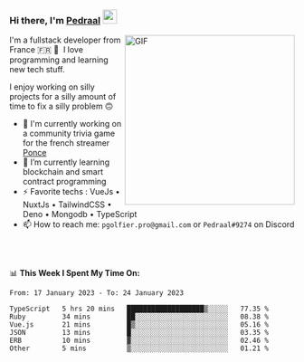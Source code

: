 ### Hi there, I'm <a href="https://pedraal.dev" target="_blank">Pedraal</a> <img src="https://media.giphy.com/media/hvRJCLFzcasrR4ia7z/giphy.gif" width="25px">
<img align="right" alt="GIF" src="https://pedraal.dev/avatar.png" width="300" height="300" />

I'm a fullstack developer from France 🇫🇷 🥖 &nbsp;I love programming and learning new
tech stuff.

I enjoy working on silly projects for a silly amount of time to fix a silly problem 🙃

- 🔭  I'm currently working on a community trivia game for the french streamer <a href="https://twitch.tv/ponce" target="_blank">Ponce</a>
- 🌱 I’m currently learning blockchain and smart contract programming
- ⚡ Favorite techs : VueJs &bull; NuxtJs &bull; TailwindCSS &bull; Deno &bull; Mongodb &bull; TypeScript
- 📫 How to reach me: `pgolfier.pro@gmail.com` or `Pedraal#9274` on Discord

<br>
<br>

📊 **This Week I Spent My Time On:**
<!--START_SECTION:waka-->

```text
From: 17 January 2023 - To: 24 January 2023

TypeScript   5 hrs 20 mins   ███████████████████▒░░░░░   77.35 %
Ruby         34 mins         ██░░░░░░░░░░░░░░░░░░░░░░░   08.38 %
Vue.js       21 mins         █▒░░░░░░░░░░░░░░░░░░░░░░░   05.16 %
JSON         13 mins         █░░░░░░░░░░░░░░░░░░░░░░░░   03.35 %
ERB          10 mins         ▓░░░░░░░░░░░░░░░░░░░░░░░░   02.46 %
Other        5 mins          ▒░░░░░░░░░░░░░░░░░░░░░░░░   01.21 %
```

<!--END_SECTION:waka-->
